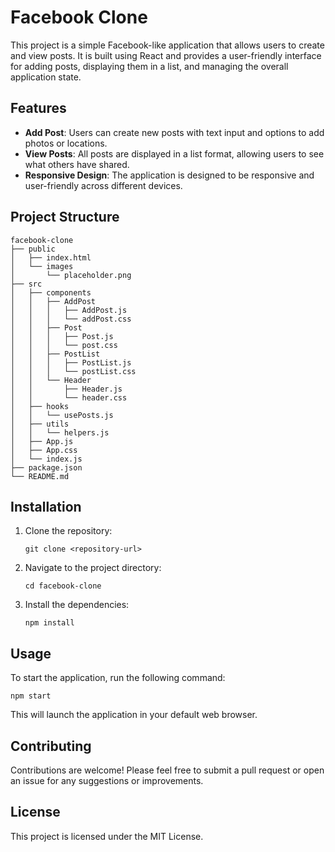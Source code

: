 # Facebook Clone

This project is a simple Facebook-like application that allows users to create and view posts. It is built using React and provides a user-friendly interface for adding posts, displaying them in a list, and managing the overall application state.

## Features

- **Add Post**: Users can create new posts with text input and options to add photos or locations.
- **View Posts**: All posts are displayed in a list format, allowing users to see what others have shared.
- **Responsive Design**: The application is designed to be responsive and user-friendly across different devices.

## Project Structure

```
facebook-clone
├── public
│   ├── index.html
│   └── images
│       └── placeholder.png
├── src
│   ├── components
│   │   ├── AddPost
│   │   │   ├── AddPost.js
│   │   │   └── addPost.css
│   │   ├── Post
│   │   │   ├── Post.js
│   │   │   └── post.css
│   │   ├── PostList
│   │   │   ├── PostList.js
│   │   │   └── postList.css
│   │   └── Header
│   │       ├── Header.js
│   │       └── header.css
│   ├── hooks
│   │   └── usePosts.js
│   ├── utils
│   │   └── helpers.js
│   ├── App.js
│   ├── App.css
│   └── index.js
├── package.json
└── README.md
```

## Installation

1. Clone the repository:
   ```
   git clone <repository-url>
   ```
2. Navigate to the project directory:
   ```
   cd facebook-clone
   ```
3. Install the dependencies:
   ```
   npm install
   ```

## Usage

To start the application, run the following command:
```
npm start
```
This will launch the application in your default web browser.

## Contributing

Contributions are welcome! Please feel free to submit a pull request or open an issue for any suggestions or improvements.

## License

This project is licensed under the MIT License.